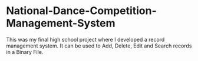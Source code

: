 # National-Dance-Competition-Management-System
This was my final high school project where I developed a record management system. It can be used to Add, Delete, Edit and Search records in a Binary File.
